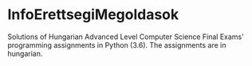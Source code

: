 # InfoErettsegiMegoldasok

Solutions of Hungarian Advanced Level Computer Science Final Exams' programming assignments in Python (3.6).
The assignments are in hungarian.
